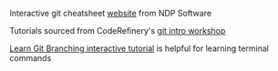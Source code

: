 Interactive git cheatsheet [website](http://www.ndpsoftware.com/git-cheatsheet.html#loc=index) from NDP Software

Tutorials sourced from CodeRefinery's [git intro workshop](https://coderefinery.github.io/git-intro/)

[Learn Git Branching interactive tutorial](https://learngitbranching.js.org/) is helpful for learning terminal commands
